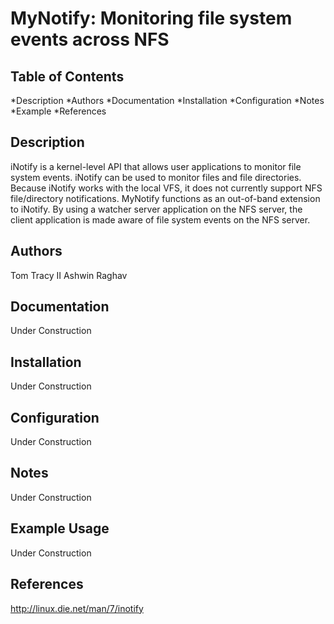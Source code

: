MyNotify: Monitoring file system events across NFS
==================================================

Table of Contents
-----------------

*Description
*Authors
*Documentation
*Installation
*Configuration
*Notes
*Example
*References

Description
-----------

iNotify is a kernel-level API that allows user applications to monitor file system events.
iNotify can be used to monitor files and file directories.
Because iNotify works with the local VFS, it does not currently support NFS file/directory notifications.
MyNotify functions as an out-of-band extension to iNotify. By using a watcher server application on the NFS server, the client application is made aware of file system events on the NFS server.

Authors
-------

Tom Tracy II
Ashwin Raghav

Documentation
-------------

Under Construction

Installation
------------

Under Construction

Configuration
-------------

Under Construction

Notes
-----

Under Construction

Example Usage
-------------

Under Construction

References
----------

http://linux.die.net/man/7/inotify
